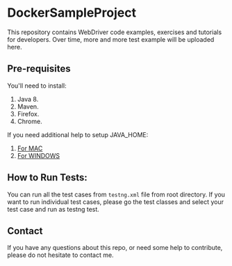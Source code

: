 # DockerSampleProject

This repository contains WebDriver code examples, exercises and tutorials for developers. Over time, more and more test example will be uploaded here.

## Pre-requisites

You'll need to install:

1. Java 8.
2. Maven.
3. Firefox.
4. Chrome.

If you need additional help to setup JAVA_HOME:

1. [For MAC](http://www.sajeconsultants.com/how-to-set-java_home-on-mac-os-x/)
2. [For WINDOWS](https://confluence.atlassian.com/doc/setting-the-java_home-variable-in-windows-8895.html)


## How to Run Tests:

You can run all the test cases from `testng.xml` file from root directory. If you want to run individual test cases, please go the test classes and select your test case and run as testng test.

## Contact

If you have any questions about this repo, or need some help to contribute, please do not hesitate to contact me.
